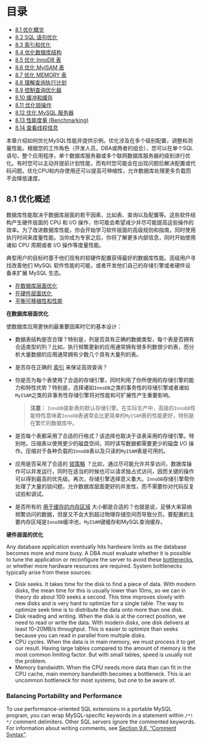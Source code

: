 # 目录

- [8.1 优化概览](https://dev.mysql.com/doc/refman/5.6/en/optimize-overview.html)
- [8.2 SQL 语句优化](https://dev.mysql.com/doc/refman/5.6/en/statement-optimization.html)
- [8.3 索引和优化](https://dev.mysql.com/doc/refman/5.6/en/optimization-indexes.html)
- [8.4 优化数据库结构](https://dev.mysql.com/doc/refman/5.6/en/optimizing-database-structure.html)
- [8.5 优化 InnoDB 表](https://dev.mysql.com/doc/refman/5.6/en/optimizing-innodb.html)
- [8.6 优化 MyISAM 表](https://dev.mysql.com/doc/refman/5.6/en/optimizing-myisam.html)
- [8.7 优化 MEMORY 表](https://dev.mysql.com/doc/refman/5.6/en/optimizing-memory-tables.html)
- [8.8 理解查询执行计划](https://dev.mysql.com/doc/refman/5.6/en/execution-plan-information.html)
- [8.9 控制查询优化器](https://dev.mysql.com/doc/refman/5.6/en/controlling-optimizer.html)
- [8.10 缓冲和缓存](https://dev.mysql.com/doc/refman/5.6/en/buffering-caching.html)
- [8.11 优化锁操作](https://dev.mysql.com/doc/refman/5.6/en/locking-issues.html)
- [8.12 优化 MySQL 服务器](https://dev.mysql.com/doc/refman/5.6/en/optimizing-server.html)
- [8.13 性能度量 (Benchmarking)](https://dev.mysql.com/doc/refman/5.6/en/optimize-benchmarking.html)
- [8.14 查看线程信息](https://dev.mysql.com/doc/refman/5.6/en/thread-information.html)

本章介绍如何优化MySQL性能并提供示例。优化涉及在多个级别配置，调整和测量性能。根据您的工作角色（开发人员，DBA或两者的组合），您可以在单个SQL语句，整个应用程序，单个数据库服务器或多个联网数据库服务器的级别进行优化。有时您可以主动并提前计划性能，而有时您可能会在出现问题后解决配置或代码问题。优化CPU和内存使用还可以提高可伸缩性，允许数据库处理更多负载而不会降低速度。

## 8.1 优化概述

数据库性能取决于数据库层面的若干因素，比如表、查询以及配置等。这些软件结构产生硬件层面的 CPU 和 I/O 操作，你可能会希望减少并尽可能提高这些操作的效率。为了改进数据库性能，你会开始学习软件层面的高级规则和指南，同时使用执行时间来度量性能。当你成为专家之后，你将了解更多内部信息，同时开始使用诸如 CPU 周期或者 I/O 操作等度量性能。

典型用户的目标时基于他们现有的软硬件配置获得最好的数据库性能。高级用户寻找改善他们 MySQL 软件性能的可能，或者开发他们自己的存储引擎或者硬件设备来扩展 MySQL 生态。

- [在数据库层面优化](https://dev.mysql.com/doc/refman/5.6/en/optimize-overview.html#optimize-database-level)
- [在硬件层面优化](https://dev.mysql.com/doc/refman/5.6/en/optimize-overview.html#optimize-hardware-level)
- [平衡可移植性和性能](https://dev.mysql.com/doc/refman/5.6/en/optimize-overview.html#optimize-portability-performance)

**在数据库层面优化**

使数据库应用更快的最重要因素时它的基本设计：

- 数据表结构是否合理？特别是，列是否具有正确的数据类型，每个表是否拥有合适类型的列？比如，执行频繁更新的应用通常拥有很多列数很少的表，而分析大量数据的应用通常拥有少数几个具有大量列的表。

- 是否存在正确的 [索引](https://dev.mysql.com/doc/refman/5.6/en/optimization-indexes.html) 来保证高效查询？

- 你是否为每个表使用了合适的存储引擎，同时利用了你所使用的存储引擎的能力和特性优势？特别是，选择诸如`InnoDB`之类的事务性的存储引擎或者诸如`MyISAM`之类的非事务性存储引擎将对性能和可扩展性产生重要影响。

  > **注意：** `InnoDB`是新表的默认存储引擎。在实际生产中，高级的`InnoDB`性能特性意味着`InnoDB`表通常会比更简单的`MyISAM`表的性能更好，特别是在繁忙的数据库中。

- 是否每个表都采用了合适的行格式？该选择也取决于该表采用的存储引擎。特别地，压缩表以使用更少的磁盘空间，同时读写数据都需要更少的磁盘 I/O 操作。压缩对于各种负载的`InnoDB`表以及只读的`MyISAM`表是可用的。

- 应用是否采用了合适的 [锁策略](https://dev.mysql.com/doc/refman/5.6/en/locking-issues.html) ？比如，通过尽可能允许共享访问，数据库操作可以并发运行，同时在适当的时候也可以请求独占式访问，因而关键的操作可以得到最高的优先级。再次，存储引擎选择意义重大。`InnoDB`存储引擎帮你处理了大量的锁问题，允许数据库层面更好的并发性，而不需要你对代码反复试验和调试。

- 是否所有的 [用于缓存的内存区域](https://dev.mysql.com/doc/refman/5.6/en/buffering-caching.html) 大小都是合适的？也就是说，足够大来容纳频繁访问的数据，但是又不会大到超过物理存储空间而导致分页。要配置的主要内存区域是`InnoDB`缓冲池，`MyISAM`键缓存和MySQL查询缓存。

**硬件层面的优化**

Any database application eventually hits hardware limits as the database becomes more and more busy. A DBA must evaluate whether it is possible to tune the application or reconfigure the server to avoid these [bottlenecks](https://dev.mysql.com/doc/refman/5.6/en/glossary.html#glos_bottleneck), or whether more hardware resources are required. System bottlenecks typically arise from these sources:

- Disk seeks. It takes time for the disk to find a piece of data. With modern disks, the mean time for this is usually lower than 10ms, so we can in theory do about 100 seeks a second. This time improves slowly with new disks and is very hard to optimize for a single table. The way to optimize seek time is to distribute the data onto more than one disk.
- Disk reading and writing. When the disk is at the correct position, we need to read or write the data. With modern disks, one disk delivers at least 10–20MB/s throughput. This is easier to optimize than seeks because you can read in parallel from multiple disks.
- CPU cycles. When the data is in main memory, we must process it to get our result. Having large tables compared to the amount of memory is the most common limiting factor. But with small tables, speed is usually not the problem.
- Memory bandwidth. When the CPU needs more data than can fit in the CPU cache, main memory bandwidth becomes a bottleneck. This is an uncommon bottleneck for most systems, but one to be aware of.

### Balancing Portability and Performance

To use performance-oriented SQL extensions in a portable MySQL program, you can wrap MySQL-specific keywords in a statement within `/*! */` comment delimiters. Other SQL servers ignore the commented keywords. For information about writing comments, see [Section 9.6, “Comment Syntax”](https://dev.mysql.com/doc/refman/5.6/en/comments.html).